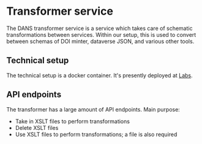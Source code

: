 # Transformer service

The DANS transformer service is a service which takes care of schematic transformations between services. Within our setup, this is used to convert between schemas of DOI minter, dataverse JSON, and various other tools.

## Technical setup

The technical setup is a docker container. It's presently deployed at [Labs](https://transformer.dans.knaw.nl/docs/).

## API endpoints

The transformer has a large amount of API endpoints. Main purpose:

- Take in XSLT files to perform transformations
- Delete XSLT files
- Use XSLT files to perform transformations; a file is also required

